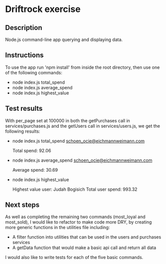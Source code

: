# Driftrock exercise

## Description
Node.js command-line app querying and displaying data.

## Instructions
To use the app run 'npm install' from inside the root directory, then use one of the following commands:

  * node index.js total_spend <email>
  * node index.js average_spend <email>
  * node index.js highest_value

## Test results
With per_page set at 100000 in both the getPurchases call in services/purchases.js and the getUsers call in services/users.js, we get the following results:

  * node index.js total_spend schoen_ocie@eichmannweimann.com

      Total spend: 92.06

  * node index.js average_spend schoen_ocie@eichmannweimann.com

      Average spend: 30.69

  * node index.js highest_value

      Highest value user: Judah Bogisich
      Total user spend: 993.32

## Next steps
As well as completing the remaining two commands (most_loyal and most_sold), I would like to refactor to make code more DRY, by creating more generic functions in the utilities file including:

  * A filter function into utilities that can be used in the users and purchases services
  * A getData function that would make a basic api call and return all data

I would also like to write tests for each of the five basic commands.